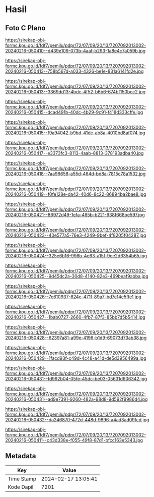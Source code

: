 # Hasil

## Foto C Plano

https://sirekap-obj-formc.kpu.go.id/fdf7/pemilu/pdpr/72/07/09/20/13/7207092013002-20240216-050410--d439e109-073b-4aaf-b293-1a8e4c7a059b.jpg

https://sirekap-obj-formc.kpu.go.id/fdf7/pemilu/pdpr/72/07/09/20/13/7207092013002-20240216-050413--758b567d-a033-4326-be1e-831a6141fd2e.jpg

https://sirekap-obj-formc.kpu.go.id/fdf7/pemilu/pdpr/72/07/09/20/13/7207092013002-20240216-050413--3369dd13-4bdc-4f52-b6b6-674bf150bec2.jpg

https://sirekap-obj-formc.kpu.go.id/fdf7/pemilu/pdpr/72/07/09/20/13/7207092013002-20240216-050415--dcad491b-40dc-4b29-9c91-f418d333cffe.jpg

https://sirekap-obj-formc.kpu.go.id/fdf7/pemilu/pdpr/72/07/09/20/13/7207092013002-20240216-050415--f9a94042-b9bd-41dc-ab8a-4010bd8af074.jpg

https://sirekap-obj-formc.kpu.go.id/fdf7/pemilu/pdpr/72/07/09/20/13/7207092013002-20240216-050417--e3373fc3-8113-4aab-8813-378193adba40.jpg

https://sirekap-obj-formc.kpu.go.id/fdf7/pemilu/pdpr/72/07/09/20/13/7207092013002-20240216-050418--7aa96658-a55d-464d-bd8a-7815c78a1532.jpg

https://sirekap-obj-formc.kpu.go.id/fdf7/pemilu/pdpr/72/07/09/20/13/7207092013002-20240216-050419--f0fe128e-da42-40d6-8c22-86894ba2bae8.jpg

https://sirekap-obj-formc.kpu.go.id/fdf7/pemilu/pdpr/72/07/09/20/13/7207092013002-20240216-050421--86972d49-1efa-485b-b221-938f668be597.jpg

https://sirekap-obj-formc.kpu.go.id/fdf7/pemilu/pdpr/72/07/09/20/13/7207092013002-20240216-050423--40e577a5-76e3-4249-9bef-4f8205f04287.jpg

https://sirekap-obj-formc.kpu.go.id/fdf7/pemilu/pdpr/72/07/09/20/13/7207092013002-20240216-050424--325e6b16-998b-4e63-a15f-9ee2d6354b65.jpg

https://sirekap-obj-formc.kpu.go.id/fdf7/pemilu/pdpr/72/07/09/20/13/7207092013002-20240216-050425--9d45dc2a-30d8-4140-82e3-469beaf9abba.jpg

https://sirekap-obj-formc.kpu.go.id/fdf7/pemilu/pdpr/72/07/09/20/13/7207092013002-20240216-050426--7c610937-824e-471f-89a7-bd7c14e5ffe1.jpg

https://sirekap-obj-formc.kpu.go.id/fdf7/pemilu/pdpr/72/07/09/20/13/7207092013002-20240216-050427--1bab0727-2660-4fb7-87f3-85bb7d5b5414.jpg

https://sirekap-obj-formc.kpu.go.id/fdf7/pemilu/pdpr/72/07/09/20/13/7207092013002-20240216-050428--62397a81-a99e-4196-b1d9-69073d73ab38.jpg

https://sirekap-obj-formc.kpu.go.id/fdf7/pemilu/pdpr/72/07/09/20/13/7207092013002-20240216-050429--1facd93f-c49d-4c48-a41d-de5d3956499a.jpg

https://sirekap-obj-formc.kpu.go.id/fdf7/pemilu/pdpr/72/07/09/20/13/7207092013002-20240216-050431--fd992b04-05fe-45dc-be03-05631d606342.jpg

https://sirekap-obj-formc.kpu.go.id/fdf7/pemilu/pdpr/72/07/09/20/13/7207092013002-20240216-050431--ad9e7391-9260-482a-98d8-9d592f9986d4.jpg

https://sirekap-obj-formc.kpu.go.id/fdf7/pemilu/pdpr/72/07/09/20/13/7207092013002-20240216-050432--da246870-472d-448d-9896-a4ad3ad09fcd.jpg

https://sirekap-obj-formc.kpu.go.id/fdf7/pemilu/pdpr/72/07/09/20/13/7207092013002-20240216-050411--c43d338e-f055-49f8-87d1-bfcc163e5343.jpg


## Metadata

| Key        | Value               |
| ---------- | ------------------- |
| Time Stamp | 2024-02-17 13:05:41 |
| Kode Dapil | 7201                |



